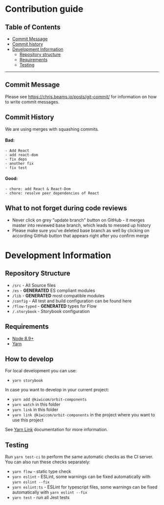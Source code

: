 # Contribution guide

## Table of Contents

- [Commit Message](#commit-message)
- [Commit history](#commit-history)
- [Development Information](#development-information)
  - [Repository structure](#repository-structure)
  - [Requirements](#requirements)
  - [Testing](#testing)

---

## Commit Message

Please see https://chris.beams.io/posts/git-commit/ for information on how to write commit messages.

## Commit History

We are using merges with squashing commits.

#### Bad:

```
- Add React
- add react-dom
- fix deps
- another fix
- fix test
```

#### Good:

```
- chore: add React & React-Dom
- chore: resolve peer dependencies of React
```

## What to not forget during code reviews

- Never click on grey "update branch" button on GitHub - it merges master into reviewed base branch, which leads to messed up history
- Please make sure you've deleted base branch as well by clicking on according GitHub button that appears right after you confirm merge

# Development Information

## Repository Structure

- `/src` - All Source files
- `/es` - **GENERATED** ES compliant modules
- `/lib` - **GENERATED** most compatible modules
- `/config` - All test and build configuration can be found here
- `/flow-typed` - **GENERATED** types for Flow
- `/.storybook` - Storybook configuration

## Requirements

- [Node 8.9+](https://nodejs.org/en/)
- [Yarn](https://yarnpkg.com/en/)

## How to develop

For local development you can use:

- `yarn storybook`

In case you want to develop in your current project:

- `yarn add @kiwicom/orbit-components`
- `yarn watch` in this folder
- `yarn link` in this folder
- `yarn link @kiwicom/orbit-components` in the project where you want to use this project

See [Yarn Link](https://yarnpkg.com/lang/en/docs/cli/link/) documentation for more information.

## Testing

Run `yarn test-ci` to perform the same automatic checks as the CI server. You can also run these checks separately:

- `yarn flow` - static type check
- `yarn eslint` - ESLint, some warnings can be fixed automatically with `yarn eslint --fix`
- `yarn eslint:ts` - ESLint for typescript files, some warnings can be fixed automatically with `yarn eslint --fix`
- `yarn test` - run all Jest tests
